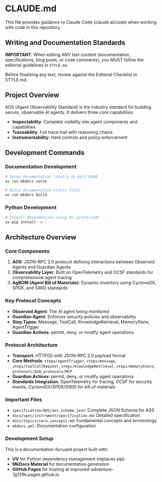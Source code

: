 # CLAUDE.md

This file provides guidance to Claude Code (claude.ai/code) when working with code in this repository.

## Writing and Documentation Standards

**IMPORTANT**: When editing ANY text content (documentation, specifications, blog posts, or code comments), you MUST follow the editorial guidelines in `STYLE.md`.

Before finalizing any text, review against the Editorial Checklist in STYLE.md.

## Project Overview

AOS (Agent Observability Standard) is the industry standard for building secure, observable AI agents. It delivers three core capabilities:
- **Inspectability**: Complete visibility into agent components and capabilities
- **Traceability**: Full trace trail with reasoning chains
- **Instrumentability**: Hard controls and policy enforcement

## Development Commands

### Documentation Development
```bash
# Serve documentation locally on port 8000
uv run mkdocs serve

# Build documentation static files
uv run mkdocs build
```

### Python Development
```bash
# Install dependencies using UV (preferred)
uv pip install -e .
```

## Architecture Overview

### Core Components
1. **AOS**: JSON-RPC 2.0 protocol defining interactions between Observed Agents and Guardian Agents
2. **Observability Layer**: Built on OpenTelemetry and OCSF standards for comprehensive agent tracing
3. **AgBOM (Agent Bill of Materials)**: Dynamic inventory using CycloneDX, SPDX, and SWID standards

### Key Protocol Concepts
- **Observed Agent**: The AI agent being monitored
- **Guardian Agent**: Enforces security policies and observability
- **Step Types**: Message, ToolCall, KnowledgeRetrieval, MemoryStore, AgentTrigger
- **Guardian Actions**: permit, deny, or modify agent operations

### Protocol Architecture
- **Transport**: HTTP(S) with JSON-RPC 2.0 payload format
- **Core Methods**: `steps/agentTrigger`, `steps/message`, `steps/toolCallRequest`, `steps/knowledgeRetrieval`, `steps/memoryStore`, `protocols/A2A`, `protocols/MCP`
- **Guardian Actions**: permit, deny, or modify agent operations
- **Standards Integration**: OpenTelemetry for tracing, OCSF for security events, CycloneDX/SPDX/SWID for bill of materials

### Important Files
- `specification/AOS/aos_schema.json`: Complete JSON Schema for AOS
- `docs/spec/instrument/specification.md`: Detailed specification
- `docs/topics/core_concepts.md`: Fundamental concepts and terminology
- `mkdocs.yml`: Documentation configuration

### Development Setup
This is a documentation-focused project built with:
- **UV** for Python dependency management (replaces pip)
- **MkDocs Material** for documentation generation
- **GitHub Pages** for hosting at improved-adventure-3jj129k.pages.github.io